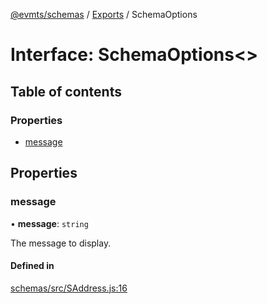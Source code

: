 [@evmts/schemas](../README.md) / [Exports](../modules.md) / SchemaOptions

# Interface: SchemaOptions<\>

## Table of contents

### Properties

- [message](SchemaOptions.md#message)

## Properties

### message

• **message**: `string`

The message to display.

#### Defined in

[schemas/src/SAddress.js:16](https://github.com/evmts/evmts-monorepo/blob/baee3b8d/schemas/src/SAddress.js#L16)
